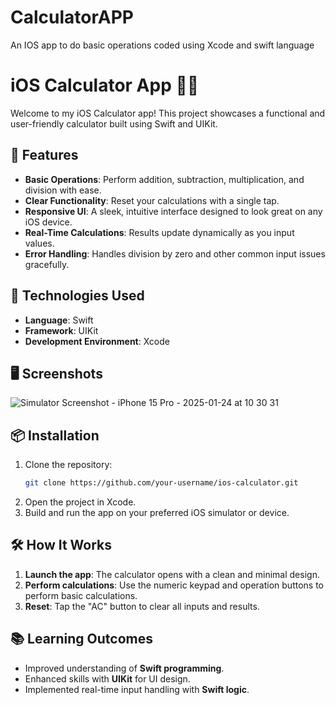 # CalculatorAPP
An IOS app to do basic operations coded using Xcode and swift language

# iOS Calculator App 📱🧮  

Welcome to my iOS Calculator app! This project showcases a functional and user-friendly calculator built using Swift and UIKit.  

## 🌟 Features  

- **Basic Operations**: Perform addition, subtraction, multiplication, and division with ease.  
- **Clear Functionality**: Reset your calculations with a single tap.  
- **Responsive UI**: A sleek, intuitive interface designed to look great on any iOS device.  
- **Real-Time Calculations**: Results update dynamically as you input values.  
- **Error Handling**: Handles division by zero and other common input issues gracefully.  

## 🚀 Technologies Used  

- **Language**: Swift  
- **Framework**: UIKit  
- **Development Environment**: Xcode  

## 🖥️ Screenshots  

![Simulator Screenshot - iPhone 15 Pro - 2025-01-24 at 10 30 31](https://github.com/user-attachments/assets/b7edb8c6-e1a9-459b-8b6d-e03f63bfd7b8)


## 📦 Installation  

1. Clone the repository:  
   ```bash
   git clone https://github.com/your-username/ios-calculator.git
   ```  
2. Open the project in Xcode.  
3. Build and run the app on your preferred iOS simulator or device.  

## 🛠️ How It Works  

1. **Launch the app**: The calculator opens with a clean and minimal design.  
2. **Perform calculations**: Use the numeric keypad and operation buttons to perform basic calculations.  
3. **Reset**: Tap the "AC" button to clear all inputs and results.  

## 📚 Learning Outcomes  

- Improved understanding of **Swift programming**.  
- Enhanced skills with **UIKit** for UI design.  
- Implemented real-time input handling with **Swift logic**.  
